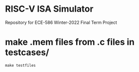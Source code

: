 # RISC-V ISA Simulator
Repository for ECE-586 Winter-2022 Final Term Project

# make .mem files from .c files in testcases/

```
make testfiles
```